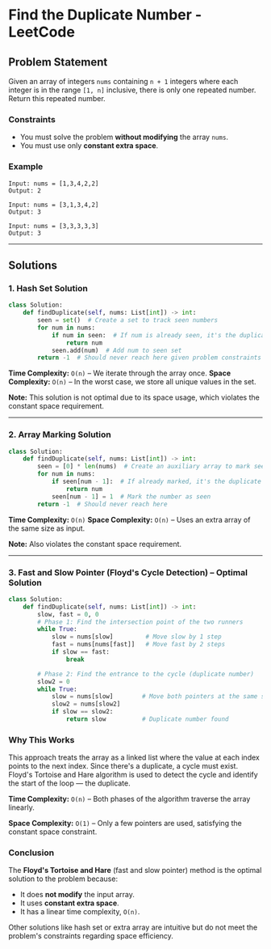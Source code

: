 # Find the Duplicate Number - LeetCode

## Problem Statement

Given an array of integers `nums` containing `n + 1` integers where each integer is in the range `[1, n]` inclusive, there is only one repeated number. Return this repeated number.

### Constraints

* You must solve the problem **without modifying** the array `nums`.
* You must use only **constant extra space**.

### Example

```
Input: nums = [1,3,4,2,2]
Output: 2

Input: nums = [3,1,3,4,2]
Output: 3

Input: nums = [3,3,3,3,3]
Output: 3
```

---

## Solutions

### 1. Hash Set Solution

```python
class Solution:
    def findDuplicate(self, nums: List[int]) -> int:
        seen = set()  # Create a set to track seen numbers
        for num in nums:
            if num in seen:  # If num is already seen, it's the duplicate
                return num
            seen.add(num)  # Add num to seen set
        return -1  # Should never reach here given problem constraints
```

**Time Complexity:** `O(n)` – We iterate through the array once.
**Space Complexity:** `O(n)` – In the worst case, we store all unique values in the set.

**Note:** This solution is not optimal due to its space usage, which violates the constant space requirement.

---

### 2. Array Marking Solution

```python
class Solution:
    def findDuplicate(self, nums: List[int]) -> int:
        seen = [0] * len(nums)  # Create an auxiliary array to mark seen numbers
        for num in nums:
            if seen[num - 1]:  # If already marked, it's the duplicate
                return num
            seen[num - 1] = 1  # Mark the number as seen
        return -1  # Should never reach here
```

**Time Complexity:** `O(n)`
**Space Complexity:** `O(n)` – Uses an extra array of the same size as input.

**Note:** Also violates the constant space requirement.

---

### 3. Fast and Slow Pointer (Floyd's Cycle Detection) – Optimal Solution

```python
class Solution:
    def findDuplicate(self, nums: List[int]) -> int:
        slow, fast = 0, 0
        # Phase 1: Find the intersection point of the two runners
        while True:
            slow = nums[slow]         # Move slow by 1 step
            fast = nums[nums[fast]]   # Move fast by 2 steps
            if slow == fast:
                break

        # Phase 2: Find the entrance to the cycle (duplicate number)
        slow2 = 0
        while True:
            slow = nums[slow]        # Move both pointers at the same speed
            slow2 = nums[slow2]
            if slow == slow2:
                return slow          # Duplicate number found
```

### Why This Works

This approach treats the array as a linked list where the value at each index points to the next index. Since there's a duplicate, a cycle must exist. Floyd's Tortoise and Hare algorithm is used to detect the cycle and identify the start of the loop — the duplicate.

**Time Complexity:** `O(n)` – Both phases of the algorithm traverse the array linearly.

**Space Complexity:** `O(1)` – Only a few pointers are used, satisfying the constant space constraint.

### Conclusion

The **Floyd's Tortoise and Hare** (fast and slow pointer) method is the optimal solution to the problem because:

* It does **not modify** the input array.
* It uses **constant extra space**.
* It has a linear time complexity, `O(n)`.

Other solutions like hash set or extra array are intuitive but do not meet the problem's constraints regarding space efficiency.
